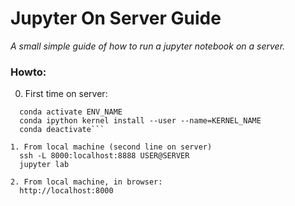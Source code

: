 # Jupyter On Server Guide
_A small simple guide of how to run a jupyter notebook on a server._


### Howto:

0. First time on server:
  ```	conda create -n ENV_NAME python=3 numpy matplotlib jupyter jupyterlab ipykernel [...]
	conda activate ENV_NAME
	conda ipython kernel install --user --name=KERNEL_NAME
	conda deactivate```

1. From local machine (second line on server)
	ssh -L 8000:localhost:8888 USER@SERVER
	jupyter lab

2. From local machine, in browser:
	http://localhost:8000



